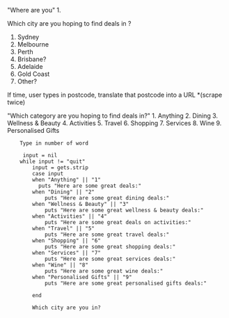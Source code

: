   
  "Where are you"
  1.

  Which city are you hoping to find deals in ?
  1. Sydney
  2. Melbourne
  3. Perth
  4. Brisbane?
  5. Adelaide
  6. Gold Coast
  7. Other?
  
  If time, user types in postcode, translate that postcode into a URL *(scrape twice)

  "Which category are you hoping to find deals in?"
        1. Anything
        2. Dining
        3. Wellness & Beauty
        4. Activities
        5. Travel
        6. Shopping
        7. Services
        8. Wine
        9. Personalised Gifts

        Type in number of word

         input = nil
        while input != "quit"
            input = gets.strip
            case input
            when "Anything" || "1" 
              puts "Here are some great deals:"
            when "Dining" || "2"
                puts "Here are some great dining deals:"
            when "Wellness & Beauty" || "3"
                puts "Here are some great wellness & beauty deals:"
            when "Activities" || "4"
                puts "Here are some great deals on activities:"
            when "Travel" || "5"
                puts "Here are some great travel deals:"
            when "Shopping" || "6"
                puts "Here are some great shopping deals:"
            when "Services" || "7"
                puts "Here are some great services deals:"
            when "Wine" || "8"
                puts "Here are some great wine deals:"
            when "Personalised Gifts" || "9"
                puts "Here are some great personalised gifts deals:"
        
            end

            Which city are you in?
